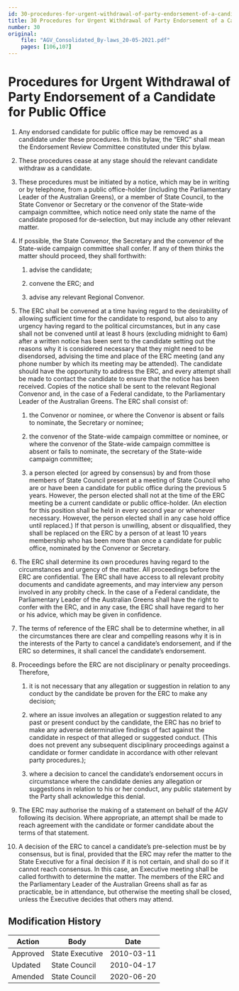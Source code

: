 ```yaml
---
id: 30-procedures-for-urgent-withdrawal-of-party-endorsement-of-a-candidate-for-public-office
title: 30 Procedures for Urgent Withdrawal of Party Endorsement of a Candidate for Public Office
number: 30
original:
    file: "AGV_Consolidated_By-laws_20-05-2021.pdf"
    pages: [106,107]
---
```

# Procedures for Urgent Withdrawal of Party Endorsement of a Candidate for Public Office

1.  Any endorsed candidate for public office may be removed as a
    candidate under these procedures. In this bylaw, the “ERC” shall
    mean the Endorsement Review Committee constituted under this bylaw.

2.  These procedures cease at any stage should the relevant candidate
    withdraw as a candidate.

3.  These procedures must be initiated by a notice, which may be in
    writing or by telephone, from a public office-holder (including the
    Parliamentary Leader of the Australian Greens), or a member of State
    Council, to the State Convenor or Secretary or the convenor of the
    State-wide campaign committee, which notice need only state the name
    of the candidate proposed for de-selection, but may include any
    other relevant matter.

4.  If possible, the State Convenor, the Secretary and the convenor of
    the State-wide campaign committee shall confer. If any of them
    thinks the matter should proceed, they shall forthwith:

    1.  advise the candidate;

    2.  convene the ERC; and

    3.  advise any relevant Regional Convenor.

5.  The ERC shall be convened at a time having regard to the
    desirability of allowing sufficient time for the candidate to
    respond, but also to any urgency having regard to the political
    circumstances, but in any case shall not be convened until at least
    8 hours (excluding midnight to 6am) after a written notice has been
    sent to the candidate setting out the reasons why it is considered
    necessary that they might need to be disendorsed, advising the time
    and place of the ERC meeting (and any phone number by which its
    meeting may be attended). The candidate should have the opportunity
    to address the ERC, and every attempt shall be made to contact the
    candidate to ensure that the notice has been received. Copies of the
    notice shall be sent to the relevant Regional Convenor and, in the
    case of a Federal candidate, to the Parliamentary Leader of the
    Australian Greens. The ERC shall consist of:

    1.  the Convenor or nominee, or where the Convenor is absent or
        fails to nominate, the Secretary or nominee;

    2.  the convenor of the State-wide campaign committee or nominee, or
        where the convenor of the State-wide campaign committee is
        absent or fails to nominate, the secretary of the State-wide
        campaign committee;

    3.  a person elected (or agreed by consensus) by and from those
        members of State Council present at a meeting of State Council
        who are or have been a candidate for public office during the
        previous 5 years. However, the person elected shall not at the
        time of the ERC meeting be a current candidate or public
        office-holder. (An election for this position shall be held in
        every second year or whenever necessary. However, the person
        elected shall in any case hold office until replaced.) If that
        person is unwilling, absent or disqualified, they shall be
        replaced on the ERC by a person of at least 10 years membership
        who has been more than once a candidate for public office,
        nominated by the Convenor or Secretary.

6.  The ERC shall determine its own procedures having regard to the
    circumstances and urgency of the matter. All proceedings before the
    ERC are confidential. The ERC shall have access to all relevant
    probity documents and candidate agreements, and may interview any
    person involved in any probity check. In the case of a Federal
    candidate, the Parliamentary Leader of the Australian Greens shall
    have the right to confer with the ERC, and in any case, the ERC
    shall have regard to her or his advice, which may be given in
    confidence.

7.  The terms of reference of the ERC shall be to determine whether, in
    all the circumstances there are clear and compelling reasons why it
    is in the interests of the Party to cancel a candidate’s
    endorsement, and if the ERC so determines, it shall cancel the
    candidate’s endorsement.

8.  Proceedings before the ERC are not disciplinary or penalty
    proceedings. Therefore,

    1.  it is not necessary that any allegation or suggestion in
        relation to any conduct by the candidate be proven for the ERC
        to make any decision;

    2.  where an issue involves an allegation or suggestion related to
        any past or present conduct by the candidate, the ERC has no
        brief to make any adverse determinative findings of fact against
        the candidate in respect of that alleged or suggested conduct.
        (This does not prevent any subsequent disciplinary proceedings
        against a candidate or former candidate in accordance with other
        relevant party procedures.);

    3.  where a decision to cancel the candidate’s endorsement occurs in
        circumstance where the candidate denies any allegation or
        suggestions in relation to his or her conduct, any public
        statement by the Party shall acknowledge this denial.

9.  The ERC may authorise the making of a statement on behalf of the AGV
    following its decision. Where appropriate, an attempt shall be made
    to reach agreement with the candidate or former candidate about the
    terms of that statement.

10. A decision of the ERC to cancel a candidate’s pre-selection must be
    by consensus, but is final, provided that the ERC may refer the
    matter to the State Executive for a final decision if it is not
    certain, and shall do so if it cannot reach consensus. In this case,
    an Executive meeting shall be called forthwith to determine the
    matter. The members of the ERC and the Parliamentary Leader of the
    Australian Greens shall as far as practicable, be in attendance, but
    otherwise the meeting shall be closed, unless the Executive decides
    that others may attend.


## Modification History

<table>
<colgroup>
<col style={{width: "31%"}} />
<col style={{width: "39%"}} />
<col style={{width: "29%"}} />
</colgroup>
<thead>
<tr className="header">
<th><strong>Action</strong></th>
<th><strong>Body</strong></th>
<th><strong>Date</strong></th>
</tr>
</thead>
<tbody>
<tr className="odd">
<td>Approved</td>
<td>State Executive</td>
<td>2010-03-11</td>
</tr>
<tr className="even">
<td>Updated</td>
<td>State Council</td>
<td>2010-04-17</td>
</tr>
<tr className="odd">
<td>Amended</td>
<td>State Council</td>
<td>2020-06-20</td>
</tr>
</tbody>
</table>
